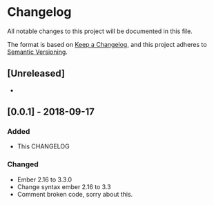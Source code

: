 # Changelog
All notable changes to this project will be documented in this file.

The format is based on [Keep a Changelog](https://keepachangelog.com/en/1.0.0/),
and this project adheres to [Semantic Versioning](https://semver.org/spec/v2.0.0.html).

## [Unreleased]
- 

## [0.0.1] - 2018-09-17
### Added
- This CHANGELOG

### Changed
- Ember 2.16 to 3.3.0
- Change syntax ember 2.16 to 3.3
- Comment broken code, sorry about this.
